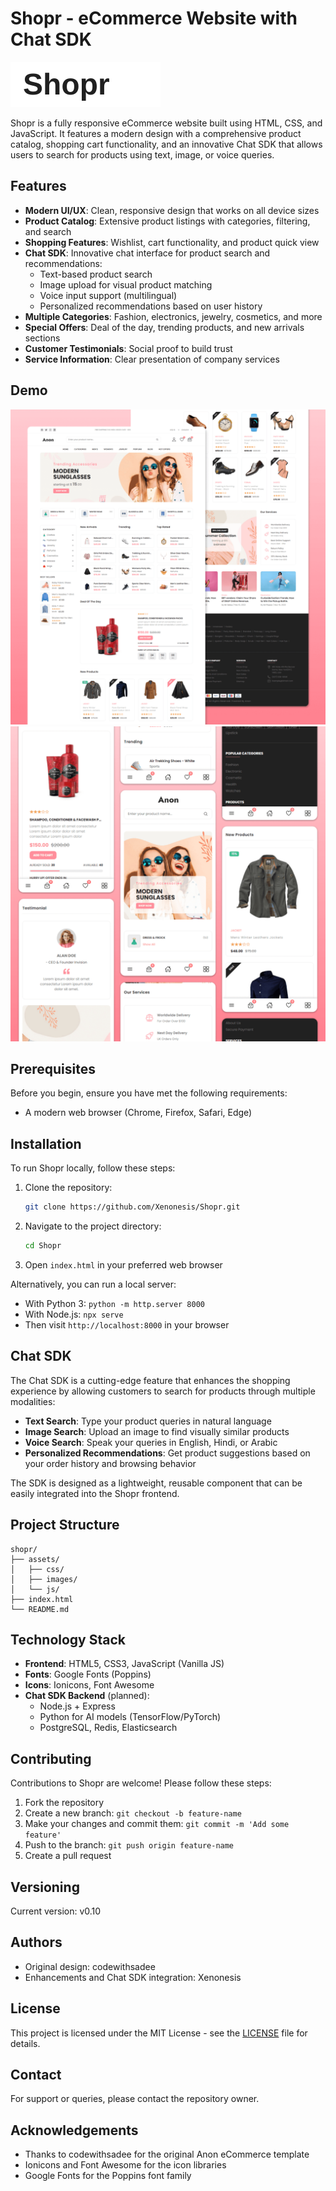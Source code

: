 # Shopr - eCommerce Website with Chat SDK

![Shopr Logo](assets/images/logo/logo.svg)

Shopr is a fully responsive eCommerce website built using HTML, CSS, and JavaScript. It features a modern design with a comprehensive product catalog, shopping cart functionality, and an innovative Chat SDK that allows users to search for products using text, image, or voice queries.

## Features

- **Modern UI/UX**: Clean, responsive design that works on all device sizes
- **Product Catalog**: Extensive product listings with categories, filtering, and search
- **Shopping Features**: Wishlist, cart functionality, and product quick view
- **Chat SDK**: Innovative chat interface for product search and recommendations:
  - Text-based product search
  - Image upload for visual product matching
  - Voice input support (multilingual)
  - Personalized recommendations based on user history
- **Multiple Categories**: Fashion, electronics, jewelry, cosmetics, and more
- **Special Offers**: Deal of the day, trending products, and new arrivals sections
- **Customer Testimonials**: Social proof to build trust
- **Service Information**: Clear presentation of company services

## Demo

![Shopr Desktop Demo](website-demo-image/desktop.png)
![Shopr Mobile Demo](website-demo-image/mobile.png)

## Prerequisites

Before you begin, ensure you have met the following requirements:

- A modern web browser (Chrome, Firefox, Safari, Edge)

## Installation

To run Shopr locally, follow these steps:

1. Clone the repository:
   ```bash
   git clone https://github.com/Xenonesis/Shopr.git
   ```

2. Navigate to the project directory:
   ```bash
   cd Shopr
   ```

3. Open `index.html` in your preferred web browser

Alternatively, you can run a local server:
- With Python 3: `python -m http.server 8000`
- With Node.js: `npx serve`
- Then visit `http://localhost:8000` in your browser

## Chat SDK

The Chat SDK is a cutting-edge feature that enhances the shopping experience by allowing customers to search for products through multiple modalities:

- **Text Search**: Type your product queries in natural language
- **Image Search**: Upload an image to find visually similar products
- **Voice Search**: Speak your queries in English, Hindi, or Arabic
- **Personalized Recommendations**: Get product suggestions based on your order history and browsing behavior

The SDK is designed as a lightweight, reusable component that can be easily integrated into the Shopr frontend.

## Project Structure

```
shopr/
├── assets/
│   ├── css/
│   ├── images/
│   └── js/
├── index.html
└── README.md
```

## Technology Stack

- **Frontend**: HTML5, CSS3, JavaScript (Vanilla JS)
- **Fonts**: Google Fonts (Poppins)
- **Icons**: Ionicons, Font Awesome
- **Chat SDK Backend** (planned):
  - Node.js + Express
  - Python for AI models (TensorFlow/PyTorch)
  - PostgreSQL, Redis, Elasticsearch

## Contributing

Contributions to Shopr are welcome! Please follow these steps:

1. Fork the repository
2. Create a new branch: `git checkout -b feature-name`
3. Make your changes and commit them: `git commit -m 'Add some feature'`
4. Push to the branch: `git push origin feature-name`
5. Create a pull request

## Versioning

Current version: v0.10

## Authors

- Original design: codewithsadee
- Enhancements and Chat SDK integration: Xenonesis

## License

This project is licensed under the MIT License - see the [LICENSE](LICENSE) file for details.

## Contact

For support or queries, please contact the repository owner.

## Acknowledgements

- Thanks to codewithsadee for the original Anon eCommerce template
- Ionicons and Font Awesome for the icon libraries
- Google Fonts for the Poppins font family
